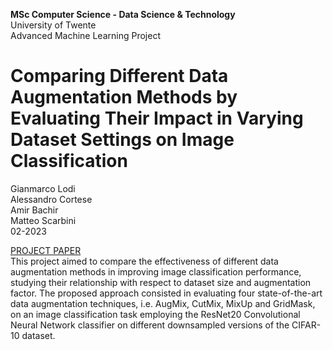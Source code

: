 <b>MSc Computer Science - Data Science & Technology</b><br>University of Twente<br>Advanced Machine Learning Project
<h1> Comparing Different Data Augmentation Methods by Evaluating Their
Impact in Varying Dataset Settings on Image Classification </h1>
Gianmarco Lodi </br> Alessandro Cortese </br> Amir Bachir </br> Matteo Scarbini </br> 02-2023

<a href="https://drive.google.com/file/d/1sIFJ2M57qNKXkc6P5H-lu59uF9atsugA/view?usp=sharing">PROJECT PAPER</a>
</br>
This project aimed to compare the effectiveness of different data augmentation methods in
improving image classification performance, studying their relationship with respect to dataset size and augmentation factor. The proposed approach consisted in evaluating four state-of-the-art data augmentation techniques, i.e. AugMix, CutMix, MixUp and GridMask, on an image classification task employing the ResNet20 Convolutional Neural Network classifier on different downsampled versions of the CIFAR-10 dataset.
